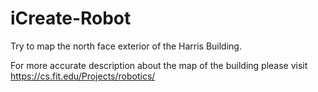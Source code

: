 # iCreate-Robot

Try to map the north face exterior of the Harris Building.

For more accurate description about the map of the building please visit https://cs.fit.edu/Projects/robotics/ 
